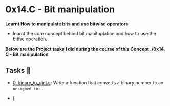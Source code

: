 # 0x14.C - Bit manipulation

**Learnt How to manipulate bits and use bitwise operators**
 * learnt the core concept behind bit manituplation and how to use the bitise operation.

**Below are the Project tasks I did during the course of this Concept ./0x14. C - Bit manipulation**

## Tasks :page_with_curl: 

* [0-binary_to_uint.c](./0-binary_to_uint.c): Write a function that converts a binary number to an `unsigned int` .

* [
